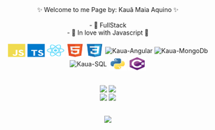 <div align="center">
✨ Welcome to me Page by: Kauã Maia Aquino ✨
</br>
</br>
- 🔭 FullStack</br>
- 🌱 In love with Javascript 💙

<div style="display: inline_block"><br>
  <img align="center" alt="Kaua-Js" height="30" width="40" src="https://raw.githubusercontent.com/devicons/devicon/master/icons/javascript/javascript-plain.svg">
  <img align="center" alt="Kaua-Ts" height="30" width="40" src="https://raw.githubusercontent.com/devicons/devicon/master/icons/typescript/typescript-plain.svg">
  <img align="center" alt="Kaua-React" height="30" width="40" src="https://raw.githubusercontent.com/devicons/devicon/master/icons/react/react-original.svg">
  <img align="center" alt="Kaua-HTML" height="30" width="40" src="https://raw.githubusercontent.com/devicons/devicon/master/icons/html5/html5-original.svg">
  <img align="center" alt="Kaua-CSS" height="30" width="40" src="https://raw.githubusercontent.com/devicons/devicon/master/icons/css3/css3-original.svg">
  <img align="center" alt="Kaua-Angular" height="40" width="40" src="https://cdn.worldvectorlogo.com/logos/angular-icon.svg">
  <img align="center" alt="Kaua-MongoDb" height="30" width="40" src="https://miro.medium.com/max/300/1*fY5KPXK0C6csHKhnXkQQ8g.png">
  <img align="center" alt="Kaua-SQL" height="30" width="40" src="https://cdn.iconscout.com/icon/free/png-256/sql-29-1127899.png">
  <img align="center" alt="Kaua-Python" height="30" width="40" src="https://raw.githubusercontent.com/devicons/devicon/master/icons/python/python-original.svg">
  <img align="center" alt="Kaua-Csharp" height="30" width="40" src="https://raw.githubusercontent.com/devicons/devicon/master/icons/csharp/csharp-original.svg">
</div>

</br>
</br>
<div>
  <img height="180em" src="https://github-readme-stats.vercel.app/api?username=kaquino22&show_icons=true&theme=dark&include_all_commits=true&count_private=true"/> 
  <img height="180em" src="https://github-readme-stats.vercel.app/api/top-langs/?username=kaquino22&layout=compact&langs_count=16&theme=dark"/>
</div>

<div vlign="center">
<img height="110em" src="https://images-wixmp-ed30a86b8c4ca887773594c2.wixmp.com/f/25c93289-0576-4645-bc48-e828abec9740/dc8ayy7-92ebe889-ca78-479c-8710-9a8cb3c2bc77.gif?token=eyJ0eXAiOiJKV1QiLCJhbGciOiJIUzI1NiJ9.eyJzdWIiOiJ1cm46YXBwOjdlMGQxODg5ODIyNjQzNzNhNWYwZDQxNWVhMGQyNmUwIiwiaXNzIjoidXJuOmFwcDo3ZTBkMTg4OTgyMjY0MzczYTVmMGQ0MTVlYTBkMjZlMCIsIm9iaiI6W1t7InBhdGgiOiJcL2ZcLzI1YzkzMjg5LTA1NzYtNDY0NS1iYzQ4LWU4MjhhYmVjOTc0MFwvZGM4YXl5Ny05MmViZTg4OS1jYTc4LTQ3OWMtODcxMC05YThjYjNjMmJjNzcuZ2lmIn1dXSwiYXVkIjpbInVybjpzZXJ2aWNlOmZpbGUuZG93bmxvYWQiXX0.GEncZ_SJusYluDup8ezowpxnpBN3en82kn0TqzjzGTc">

<img height="150em" src="https://images-wixmp-ed30a86b8c4ca887773594c2.wixmp.com/f/4bd13529-73af-4ca9-96c4-f99b4c262d17/dcnphcn-7da7c2cd-e836-410b-a216-9c945f1661e7.gif?token=eyJ0eXAiOiJKV1QiLCJhbGciOiJIUzI1NiJ9.eyJzdWIiOiJ1cm46YXBwOjdlMGQxODg5ODIyNjQzNzNhNWYwZDQxNWVhMGQyNmUwIiwiaXNzIjoidXJuOmFwcDo3ZTBkMTg4OTgyMjY0MzczYTVmMGQ0MTVlYTBkMjZlMCIsIm9iaiI6W1t7InBhdGgiOiJcL2ZcLzRiZDEzNTI5LTczYWYtNGNhOS05NmM0LWY5OWI0YzI2MmQxN1wvZGNucGhjbi03ZGE3YzJjZC1lODM2LTQxMGItYTIxNi05Yzk0NWYxNjYxZTcuZ2lmIn1dXSwiYXVkIjpbInVybjpzZXJ2aWNlOmZpbGUuZG93bmxvYWQiXX0.ixDuvG3jT34DBKcFH-S_ut8DJwPax8N1sDjEgiFVNIE">
</br>
</br>
  </div>
  <p>
  <img height="20em" src="https://visitor-badge-reloaded.herokuapp.com/badge?page_id=kaquino22.kaquino22&amp;color=00df00"/>
</p>
</div>
